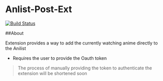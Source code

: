 # Anlist-Post-Ext

[![Build Status](https://travis-ci.org/joemccann/dillinger.svg?branch=master)](https://travis-ci.org/joemccann/dillinger)

##About

Extension provides a way to add the currently watching anime directly to the Anilist
- Requires the user to provide the Oauth token 
> The process of manually providing the token to authenticate the extension will be shortened soon 

